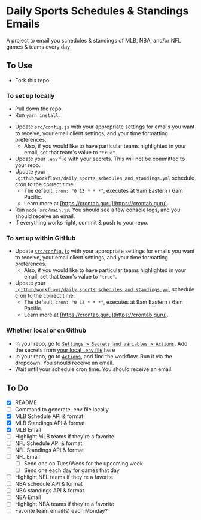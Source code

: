 # Daily Sports Schedules & Standings Emails

A project to email you schedules & standings of MLB, NBA, and/or NFL games & teams every day

## To Use


- Fork this repo.

### To set up locally

- Pull down the repo.
- Run `yarn install`.
<!-- - Run `you still need to make this, Nic` to configure -->
- Update `src/config.js` with your appropriate settings for emails you want to receive, your email client settings, and your time formatting preferences.
  - Also, if you would like to have particular teams highlighted in your email, set that team's value to `"true"`.
- Update your `.env` file with your secrets. This will not be committed to your repo.
- Update your `.github/workflows/daily_sports_schedules_and_standings.yml` schedule cron to the correct time.
  - The default, `cron: "0 13 * * *"`, executes at 9am Eastern / 6am Pacific.
  - Learn more at [https://crontab.guru](https://crontab.guru).
- Run `node src/main.js`. You should see a few console logs, and you should receive an email.
- If everything works right, commit & push to your repo.

### To set up within GitHub

- Update [`src/config.js`](src/config.js) with your appropriate settings for emails you want to receive, your email client settings, and your time formatting preferences.
  - Also, if you would like to have particular teams highlighted in your email, set that team's value to `"true"`.
- Update your [`.github/workflows/daily_sports_schedules_and_standings.yml`](.github/workflows/daily_sports_schedules_and_standings.yml) schedule cron to the correct time.
  - The default, `cron: "0 13 * * *"`, executes at 9am Eastern / 6am Pacific.
  - Learn more at [https://crontab.guru](https://crontab.guru).

### Whether local or on Github

- In your repo, go to [`Settings > Secrets and variables > Actions`](/settings/secrets/actions). Add the secrets from [your local `.env` file](.env) here
- In your repo, go to [`Actions`](/actions), and find the workflow. Run it via the dropdown. You should receive an email.
- Wait until your schedule cron time. You should receive an email.

## To Do

- [X] README
- [ ] Command to generate .env file locally
- [X] MLB Schedule API & format
- [X] MLB Standings API & format
- [X] MLB Email
- [ ] Highlight MLB teams if they're a favorite
- [ ] NFL Schedule API & format
- [ ] NFL Standings API & format
- [ ] NFL Email
  - [ ] Send one on Tues/Weds for the upcoming week
  - [ ] Send one each day for games that day
- [ ] Highlight NFL teams if they're a favorite
- [ ] NBA schedule API & format
- [ ] NBA standings API & format
- [ ] NBA Email
- [ ] Highlight NBA teams if they're a favorite
- [ ] Favorite team email(s) each Monday?
